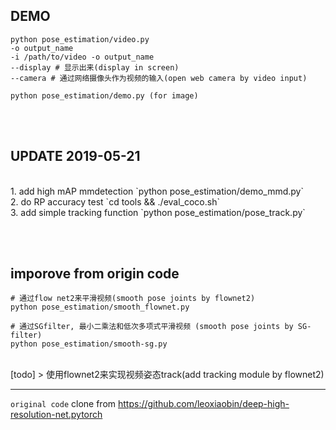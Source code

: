 ## DEMO
```
python pose_estimation/video.py
-o output_name
-i /path/to/video -o output_name
--display # 显示出来(display in screen)
--camera # 通过网络摄像头作为视频的输入(open web camera by video input)

python pose_estimation/demo.py (for image)
```

<br><br>
## UPDATE 2019-05-21
<br>
1. add high mAP mmdetection
`python pose_estimation/demo_mmd.py`
<br>
2. do RP accuracy  test
`cd tools && ./eval_coco.sh`
<br>
3. add simple tracking function 
`python pose_estimation/pose_track.py`
<br>

<br><br>
## imporove from origin code

```
# 通过flow net2来平滑视频(smooth pose joints by flownet2)
python pose_estimation/smooth_flownet.py

# 通过SGfilter, 最小二乘法和低次多项式平滑视频 (smooth pose joints by SG-filter)
python pose_estimation/smooth-sg.py

```
<br>
[todo]
 > 使用flownet2来实现视频姿态track(add tracking module by flownet2)


---


`original code`
clone from https://github.com/leoxiaobin/deep-high-resolution-net.pytorch
